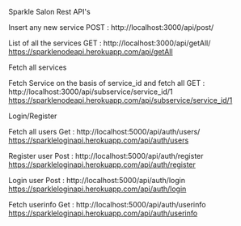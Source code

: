 Sparkle Salon Rest API's

Insert any new service
POST : http://localhost:3000/api/post/


List of all the services
GET : http://localhost:3000/api/getAll/
https://sparklenodeapi.herokuapp.com/api/getAll

Fetch all services

Fetch Service on the basis of service_id and fetch all
GET : http://localhost:3000/api/subservice/service_id/1
https://sparklenodeapi.herokuapp.com/api/subservice/service_id/1

Login/Register

Fetch all users
Get : http://localhost:5000/api/auth/users/
https://sparkleloginapi.herokuapp.com/api/auth/users

Register user
Post : http://localhost:5000/api/auth/register
https://sparkleloginapi.herokuapp.com/api/auth/register

Login user
Post : http://localhost:5000/api/auth/login
https://sparkleloginapi.herokuapp.com/api/auth/login

Fetch userinfo
Get : http://localhost:5000/api/auth/userinfo
https://sparkleloginapi.herokuapp.com/api/auth/userinfo